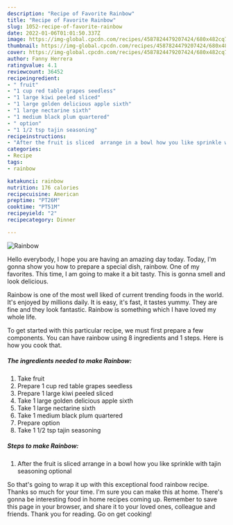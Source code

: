 ```yaml
---
description: "Recipe of Favorite Rainbow"
title: "Recipe of Favorite Rainbow"
slug: 1052-recipe-of-favorite-rainbow
date: 2022-01-06T01:01:50.337Z
image: https://img-global.cpcdn.com/recipes/4587824479207424/680x482cq70/rainbow-recipe-main-photo.jpg
thumbnail: https://img-global.cpcdn.com/recipes/4587824479207424/680x482cq70/rainbow-recipe-main-photo.jpg
cover: https://img-global.cpcdn.com/recipes/4587824479207424/680x482cq70/rainbow-recipe-main-photo.jpg
author: Fanny Herrera
ratingvalue: 4.1
reviewcount: 36452
recipeingredient:
- " fruit"
- "1 cup red table grapes seedless"
- "1 large kiwi peeled sliced"
- "1 large golden delicious apple sixth"
- "1 large nectarine sixth"
- "1 medium black plum quartered"
- " option"
- "1 1/2 tsp tajin seasoning"
recipeinstructions:
- "After the fruit is sliced  arrange in a bowl how you like sprinkle with tajin seasoning optional"
categories:
- Recipe
tags:
- rainbow

katakunci: rainbow 
nutrition: 176 calories
recipecuisine: American
preptime: "PT26M"
cooktime: "PT51M"
recipeyield: "2"
recipecategory: Dinner

---
```



![Rainbow](https://img-global.cpcdn.com/recipes/4587824479207424/680x482cq70/rainbow-recipe-main-photo.jpg)

Hello everybody, I hope you are having an amazing day today. Today, I'm gonna show you how to prepare a special dish, rainbow. One of my favorites. This time, I am going to make it a bit tasty. This is gonna smell and look delicious.



Rainbow is one of the most well liked of current trending foods in the world. It's enjoyed by millions daily. It is easy, it's fast, it tastes yummy. They are fine and they look fantastic. Rainbow is something which I have loved my whole life.


To get started with this particular recipe, we must first prepare a few components. You can have rainbow using 8 ingredients and 1 steps. Here is how you cook that.

<!--inarticleads1-->

##### The ingredients needed to make Rainbow:

1. Take  fruit
1. Prepare 1 cup red table grapes seedless
1. Prepare 1 large kiwi peeled sliced
1. Take 1 large golden delicious apple sixth
1. Take 1 large nectarine sixth
1. Take 1 medium black plum quartered
1. Prepare  option
1. Take 1 1/2 tsp tajin seasoning




<!--inarticleads2-->

##### Steps to make Rainbow:

1. After the fruit is sliced  arrange in a bowl how you like sprinkle with tajin seasoning optional




So that's going to wrap it up with this exceptional food rainbow recipe. Thanks so much for your time. I'm sure you can make this at home. There's gonna be interesting food in home recipes coming up. Remember to save this page in your browser, and share it to your loved ones, colleague and friends. Thank you for reading. Go on get cooking!
